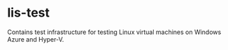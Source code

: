 lis-test
========

Contains test infrastructure for testing Linux virtual machines on Windows Azure and Hyper-V.
